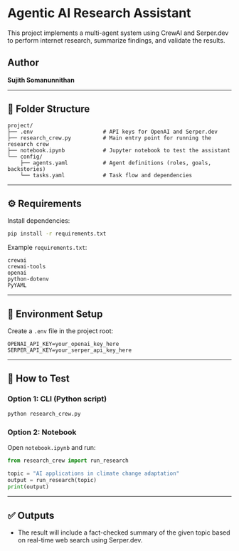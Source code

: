# Agentic AI Research Assistant

This project implements a multi-agent system using CrewAI and Serper.dev to perform internet research, summarize findings, and validate the results.

## Author
**Sujith Somanunnithan**

---

## 📁 Folder Structure

```
project/
├── .env                      # API keys for OpenAI and Serper.dev
├── research_crew.py          # Main entry point for running the research crew
├── notebook.ipynb            # Jupyter notebook to test the assistant
└── config/
    ├── agents.yaml           # Agent definitions (roles, goals, backstories)
    └── tasks.yaml            # Task flow and dependencies
```

---

## ⚙️ Requirements

Install dependencies:
```bash
pip install -r requirements.txt
```

Example `requirements.txt`:
```
crewai
crewai-tools
openai
python-dotenv
PyYAML
```

---

## 🔐 Environment Setup

Create a `.env` file in the project root:

```env
OPENAI_API_KEY=your_openai_key_here
SERPER_API_KEY=your_serper_api_key_here
```

---

## 🚀 How to Test

### Option 1: CLI (Python script)
```bash
python research_crew.py
```

### Option 2: Notebook
Open `notebook.ipynb` and run:
```python
from research_crew import run_research

topic = "AI applications in climate change adaptation"
output = run_research(topic)
print(output)
```

---

## ✅ Outputs

- The result will include a fact-checked summary of the given topic based on real-time web search using Serper.dev.

